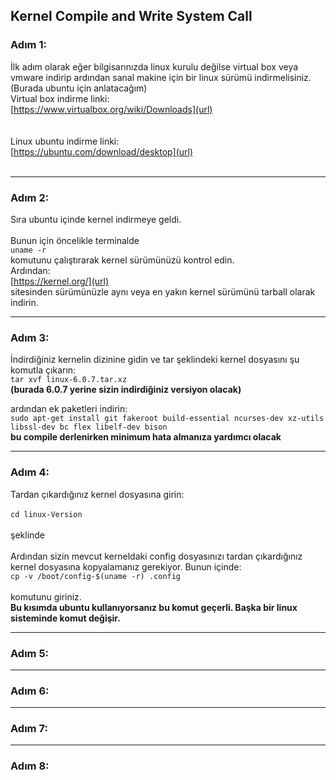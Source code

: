## Kernel Compile and Write System Call   

### Adım 1:
İlk adım olarak eğer bilgisarınızda linux kurulu değilse virtual box veya vmware indirip ardından sanal makine için bir linux sürümü indirmelisiniz.(Burada ubuntu için anlatacağım)  
Virtual box indirme linki:  
[https://www.virtualbox.org/wiki/Downloads](url)  
<br>  
Linux ubuntu indirme linki:  
[https://ubuntu.com/download/desktop](url)  
<br>
_______________
### Adım 2:  


Sıra ubuntu içinde kernel indirmeye geldi.
<br>  
Bunun için öncelikle terminalde
<br>
``` uname -r ```
<br>
komutunu çalıştırarak kernel sürümünüzü kontrol edin.
<br>
Ardından:
<br>
[https://kernel.org/](url)
<br>
sitesinden sürümünüzle aynı veya en yakın kernel sürümünü tarball olarak indirin.

_______________
### Adım 3:  


İndirdiğiniz kernelin dizinine gidin ve tar şeklindeki kernel dosyasını şu komutla çıkarın:  
```tar xvf linux-6.0.7.tar.xz```   
**(burada 6.0.7 yerine sizin indirdiğiniz versiyon olacak)**  


ardından ek paketleri indirin:  
```sudo apt-get install git fakeroot build-essential ncurses-dev xz-utils libssl-dev bc flex libelf-dev bison ```  
**bu compile derlenirken minimum hata almanıza yardımcı olacak**

_______________
### Adım 4:  


Tardan çıkardığınız kernel dosyasına girin:    
<br>
``` cd linux-Version ```  
<br>
şeklinde 
<br>
<br>
Ardından sizin mevcut kerneldaki config dosyasınızı tardan çıkardığınız kernel dosyasına kopyalamanız gerekiyor. Bunun içinde:
<br>
```cp -v /boot/config-$(uname -r) .config```  
<br>
komutunu giriniz.  
**Bu kısımda ubuntu kullanıyorsanız bu komut geçerli. Başka bir linux sisteminde komut değişir.**


_______________
### Adım 5:  
_______________
### Adım 6:  
_______________
### Adım 7:  
_______________
### Adım 8:  



